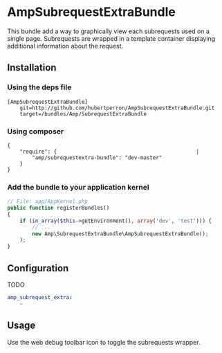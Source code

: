 AmpSubrequestExtraBundle
=================

This bundle add a way to graphically view each subrequests used on a single page. Subrequests are wrapped in a template container displaying additional information about the request.

## Installation

### Using the deps file

    [AmpSubrequestExtraBundle]
        git=http://github.com/hubertperron/AmpSubrequestExtraBundle.git
        target=/bundles/Amp/SubrequestExtraBundle

### Using composer

    {
        "require": {                                             |
            "amp/subrequestextra-bundle": "dev-master"
        }
    }

### Add the bundle to your application kernel

``` php
// File: app/AppKernel.php
public function registerBundles()
{
    if (in_array($this->getEnvironment(), array('dev', 'test'))) {
        // ...
        new Amp\SubrequestExtraBundle\AmpSubrequestExtraBundle();
    );
}
```

## Configuration

TODO

``` yaml
amp_subrequest_extra:
    ~
```

## Usage

Use the web debug toolbar icon to toggle the subrequests wrapper.